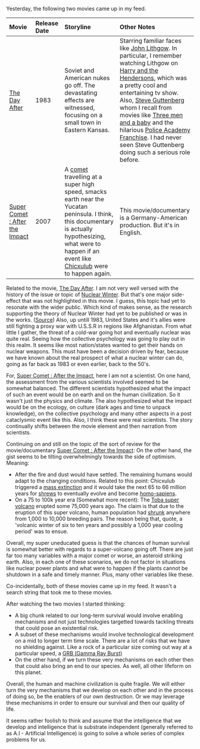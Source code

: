 Yesterday, the following two movies came up in my feed. 

|  Movie  | Release Date  | Storyline | Other Notes | 
| :------------- | :------------- | :------------- | :------------- |
| [The Day After](https://www.imdb.com/title/tt0085404/) |1983| Soviet and American nukes go off. The devastating effects are witnessed, focusing on a small town in Eastern Kansas. | Starring familiar faces like [John Lithgow](https://www.imdb.com/name/nm0001475/). In particular, I remember watching Lithgow on [Harry and the Hendersons](https://www.imdb.com/title/tt0093148/), which was a pretty cool and entertaining tv show. Also, [Steve Guttenberg](https://www.imdb.com/name/nm0000430/?ref_=tt_cl_t3) whom I recall from movies like [Three men and a baby](https://www.imdb.com/title/tt0094137/?ref_=nm_knf_t1) and the hilarious [Police Academy Franchise](https://en.wikipedia.org/wiki/Police_Academy_(franchise)). I had never seen Steve Guttenberg doing such a serious role before. | 
| [Super Comet : After the Impact](https://www.imdb.com/title/tt1273815/) | 2007| A [comet](https://en.wikipedia.org/wiki/Comet) travelling at a super high speed, smacks earth near the Yucatan peninsula. I think, this documentary is actually hypothesizing, what were to happen if an event like [Chicxulub](https://en.wikipedia.org/wiki/Chicxulub_crater) were to happen again.   | This movie/documentary is a Germany-American production. But it's in English. |

Related to the movie, [The Day After](https://www.imdb.com/title/tt0085404/). I am not very well versed with the history of the issue or topic of [Nuclear Winter](https://en.wikipedia.org/wiki/Nuclear_winter). But that's one major side-effect that was not highlighted in this movie. I guess, this topic had yet to resonate with the wider public. Which kind of makes sense, as the research supporting the theory of Nuclear Winter had yet to be published or was in the works. ([Source](https://en.wikipedia.org/wiki/Nuclear_winter#Consequences)) Also, up untill 1983, United States and it's allies were still fighting a proxy war with U.S.S.R in regions like Afghanistan. From what little I gather, the threat of a cold-war going hot and eventually nuclear was quite real. Seeing how the collective psychology was going to play out in this realm. It seems like most nation/states wanted to get their hands on nuclear weapons. This must have been a decision driven by fear, because we have known about the real prospect of what a nuclear winter can do, going as far back as 1983 or even earlier, back to the 50's. 

For, [Super Comet : After the Impact](https://www.imdb.com/title/tt1273815/), here I am not a scientist. On one hand, the assessment from the various scientists involved seemed to be somewhat balanced. The different scientists hypothesized what the impact of such an event would be on earth and on the human civilization. So it wasn't just the physics and climate. The also hypothesized what the impact would be on the ecology, on culture (dark ages and time to unpack knowledge), on the collective psychology and many other aspects in a post cataclysmic event like this. Also, I think these were real scientists. The story continually shifts between the movie element and then narration from scientists. 

Continuing on and still on the topic of the sort of review for the movie/documentary  [Super Comet : After the Impact](https://www.imdb.com/title/tt1273815/): On the other hand, the gist seems to be tilting overwhelmingly towards the side of optimism. Meaning:
* After the fire and dust would have settled. The remaining humans would adapt to the changing conditions. Related to this point: Chicxulub triggered a [mass extinction](https://en.wikipedia.org/wiki/Chicxulub_crater#Chicxulub_and_mass_extinction) and it would take the next 65 to 66 million years for [shrews](https://en.wikipedia.org/wiki/Timeline_of_human_evolution#Primates) to eventually evolve and become [homo-sapiens](https://en.wikipedia.org/wiki/Timeline_of_human_evolution#Homo_sapiens). 
* On a 75 to 100k year era (Somewhat more recent): The [Toba super volcano](https://en.wikipedia.org/wiki/Toba_catastrophe_theory) erupted some 75,000 years ago. The claim is that due to the eruption of this super volcano, human population had [shrunk](https://en.wikipedia.org/wiki/Toba_catastrophe_theory#Genetic_bottleneck_theory) anywhere from 1,000 to 10,000 breeding pairs. The reason being that, quote, a 'volcanic winter of six to ten years and possibly a 1,000 year cooling period' was to ensue.  

Overall, my super uneducated guess is that the chances of human survival is somewhat better with regards to a super-volcano going off. There are just far too many variables with a major comet or worse, an asteroid striking earth. Also, in each one of these scenarios, we do not factor in situations like nuclear power plants and what were to happen if the plants cannot be shutdown in a safe and timely manner. Plus, many other variables like these. 

Co-incidentally, both of these movies came up in my feed. It wasn't a search string that took me to these movies. 

After watching the two movies I started thinking: 
* A big chunk related to our long-term survival would involve enabling mechanisms and not just technologies targetted towards tackling threats that could pose an existential risk. 
* A subset of these mechanisms would involve technological development on a mid to longer term time scale. There are a lot of risks that we have no shielding against. Like a rock of a particular size coming out way at a particular speed, a [GRB (Gamma Ray Burst)](https://en.wikipedia.org/wiki/Gamma-ray_burst)
* On the other hand, if we turn these very mechanisms on each other then that could also bring an end to our species. As well, all other lifeform on this planet. 

Overall, the human and machine civilization is quite fragile. We will either turn the very mechanisms that we develop on each other and in the process of doing so, be the enablers of our own destruction. Or we may leverage these mechanisms in order to ensure our survival and then our quality of life.

It seems rather foolish to think and assume that the intelligence that we develop and intelligence that is substrate independent (generally referred to as A.I - Artificial Intelligence) is going to solve a whole series of complex problems for us.
